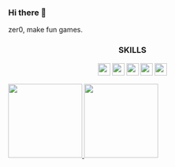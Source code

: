 ### Hi there 👋

zer0, make fun games.

<h3 align="center">SKILLS</h3>
<p align="center"> 
<img height="25" src="https://img.shields.io/badge/-Unity-000?&logo=Unity" />
<img height="25" src="https://img.shields.io/badge/-DirectX-000?&logo=windows" />
<img height="25" src="https://img.shields.io/badge/-OpenGL-000?&logo=opengl" />
<img height="25" src="https://img.shields.io/badge/-CSharp-000?&logo=CSharp" />
<img height="25" src="https://img.shields.io/badge/-C++-000?logo=c%2B%2B" />
</p>

<a align="center" href="https://0-rpg.com/">
<img height="150px" src="https://github-readme-stats.vercel.app/api?username=talesofwing&hide=html&hide_title=true&layout=compact&" />
<img height="150px" src="https://github-readme-stats.vercel.app/api/top-langs/?username=talesofwing&hide=html&hide_title=true&layout=compact&langs_count=6" />
</a>
  
<!--
**Talesofwing/talesofwing** is a ✨ _special_ ✨ repository because its `README.md` (this file) appears on your GitHub profile.

Here are some ideas to get you started:

- 🔭 I’m currently working on ...
- 🌱 I’m currently learning ...
- 👯 I’m looking to collaborate on ...
- 🤔 I’m looking for help with ...
- 💬 Ask me about ...
- 📫 How to reach me: ...
- 😄 Pronouns: ...
- ⚡ Fun fact: ...
-->

